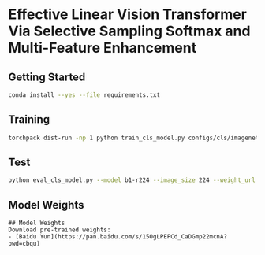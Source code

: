 # Effective Linear Vision Transformer Via Selective Sampling Softmax and Multi-Feature Enhancement

## Getting Started
```bash
conda install --yes --file requirements.txt
```
## Training
```bash
torchpack dist-run -np 1 python train_cls_model.py configs/cls/imagenet/b1.yaml  --path .exp/cls/imagenet/m1_r224
```
## Test
```bash
python eval_cls_model.py --model b1-r224 --image_size 224 --weight_url xxx.pt
```
## Model Weights
```
## Model Weights
Download pre-trained weights:
- [Baidu Yun](https://pan.baidu.com/s/15OgLPEPCd_CaDGmp22mcnA?pwd=cbqu)
```
